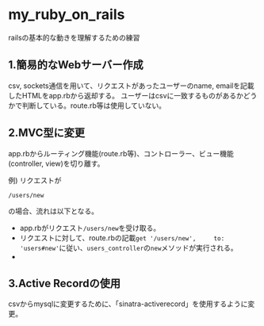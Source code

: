 # my_ruby_on_rails
railsの基本的な動きを理解するための練習

## 1.簡易的なWebサーバー作成

csv, sockets通信を用いて、リクエストがあったユーザーのname, emailを記載したHTMLをapp.rbから返却する。
ユーザーはcsvに一致するものがあるかどうかで判断している。route.rb等は使用していない。

## 2.MVC型に変更

app.rbからルーティング機能(route.rb等)、コントローラー、ビュー機能(controller, view)を切り離す。

例)
リクエストが

`/users/new`

の場合、流れは以下となる。

- app.rbがリクエスト`/users/new`を受け取る。
- リクエストに対して、route.rbの記載`get '/users/new',     to: 'users#new'`に従い、`users_controller`の`new`メソッドが実行される。
- 

## 3.Active Recordの使用

csvからmysqlに変更するために、「sinatra-activerecord」を使用するように変更。
